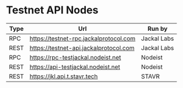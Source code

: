 # Testnet API Nodes

| Type | Url                                    | Run by      |
|------|----------------------------------------|-------------|
| RPC  | https://testnet-rpc.jackalprotocol.com | Jackal Labs |
| REST | https://testnet-api.jackalprotocol.com | Jackal Labs |
| RPC  | https://rpc-testjackal.nodeist.net     | Nodeist     |
| REST | https://api-testjackal.nodeist.net     | Nodeist     |
| REST | https://jkl.api.t.stavr.tech           | STAVR       |
